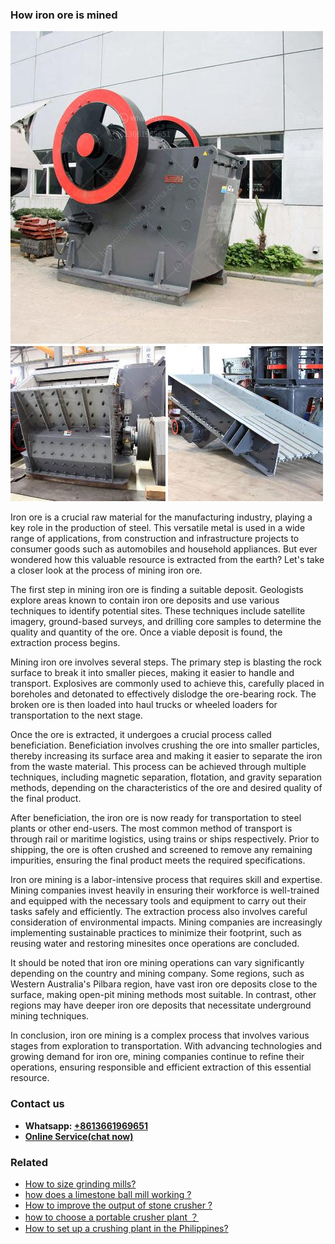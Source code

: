 <h3>How iron ore is mined</h3><img src='1701744991.jpg' alt=''><p>Iron ore is a crucial raw material for the manufacturing industry, playing a key role in the production of steel. This versatile metal is used in a wide range of applications, from construction and infrastructure projects to consumer goods such as automobiles and household appliances. But ever wondered how this valuable resource is extracted from the earth? Let's take a closer look at the process of mining iron ore.</p><p>The first step in mining iron ore is finding a suitable deposit. Geologists explore areas known to contain iron ore deposits and use various techniques to identify potential sites. These techniques include satellite imagery, ground-based surveys, and drilling core samples to determine the quality and quantity of the ore. Once a viable deposit is found, the extraction process begins.</p><p>Mining iron ore involves several steps. The primary step is blasting the rock surface to break it into smaller pieces, making it easier to handle and transport. Explosives are commonly used to achieve this, carefully placed in boreholes and detonated to effectively dislodge the ore-bearing rock. The broken ore is then loaded into haul trucks or wheeled loaders for transportation to the next stage.</p><p>Once the ore is extracted, it undergoes a crucial process called beneficiation. Beneficiation involves crushing the ore into smaller particles, thereby increasing its surface area and making it easier to separate the iron from the waste material. This process can be achieved through multiple techniques, including magnetic separation, flotation, and gravity separation methods, depending on the characteristics of the ore and desired quality of the final product.</p><p>After beneficiation, the iron ore is now ready for transportation to steel plants or other end-users. The most common method of transport is through rail or maritime logistics, using trains or ships respectively. Prior to shipping, the ore is often crushed and screened to remove any remaining impurities, ensuring the final product meets the required specifications.</p><p>Iron ore mining is a labor-intensive process that requires skill and expertise. Mining companies invest heavily in ensuring their workforce is well-trained and equipped with the necessary tools and equipment to carry out their tasks safely and efficiently. The extraction process also involves careful consideration of environmental impacts. Mining companies are increasingly implementing sustainable practices to minimize their footprint, such as reusing water and restoring minesites once operations are concluded.</p><p>It should be noted that iron ore mining operations can vary significantly depending on the country and mining company. Some regions, such as Western Australia's Pilbara region, have vast iron ore deposits close to the surface, making open-pit mining methods most suitable. In contrast, other regions may have deeper iron ore deposits that necessitate underground mining techniques.</p><p>In conclusion, iron ore mining is a complex process that involves various stages from exploration to transportation. With advancing technologies and growing demand for iron ore, mining companies continue to refine their operations, ensuring responsible and efficient extraction of this essential resource.</p><h3>Contact us</h3><ul><li><strong>Whatsapp:&nbsp;<a href="https://wa.me/8613661969651">+8613661969651</a></strong></li><li><a href="https://swt.shibang-china.com/?git&amp;zhl&amp;How iron ore is mined"><strong>Online Service(chat now)</strong></a></li></ul><h3>Related</h3><ul><li><a href='How to size grinding mills.md'>How to size grinding mills?</a></li><li><a href='how does a limestone ball mill working .md'>how does a limestone ball mill working ?</a></li><li><a href='How to improve the output of stone crusher .md'>How to improve the output of stone crusher ?</a></li><li><a href='how to choose a portable crusher plant ？.md'>how to choose a portable crusher plant ？</a></li><li><a href='How to set up a crushing plant in the Philippines.md'>How to set up a crushing plant in the Philippines?</a></li></ul>